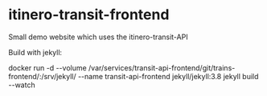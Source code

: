 # itinero-transit-frontend
Small demo website which uses the itinero-transit-API

Build with jekyll:

docker run -d --volume /var/services/transit-api-frontend/git/trains-frontend/:/srv/jekyll/ --name transit-api-frontend jekyll/jekyll:3.8 jekyll build --watch


